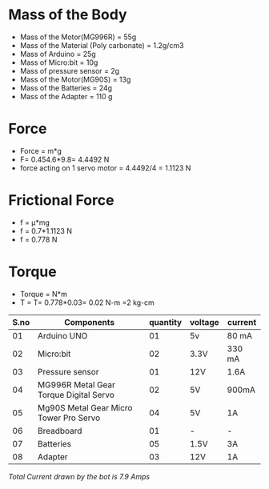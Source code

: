 
# Mass of the Body
- Mass of the Motor(MG996R) = 55g
- Mass of the Material (Poly carbonate) = 1.2g/cm3
- Mass of Arduino = 25g
- Mass of Micro:bit = 10g
- Mass of pressure sensor = 2g
- Mass of the Motor(MG90S) = 13g
- Mass of the Batteries = 24g 
- Mass of the Adapter = 110 g

# Force
- Force = m*g
- F= 0.454.6*9.8= 4.4492 N
- force acting on 1 servo motor = 4.4492/4 = 1.1123 N
# Frictional Force
- f = μ*mg
- f = 0.7*1.1123 N
- f = 0.778 N
# Torque
- Torque = N*m
- T = T= 0.778*0.03= 0.02 N-m =2 kg-cm





| S.no | Components                             | quantity | voltage | current |
| ---- | -------------------------------------- | -------- | ------- | ------- |
| 01   | Arduino UNO                            | 01       | 5v      | 80 mA   |
| 02   | Micro:bit                               | 02       | 3.3V    | 330 mA  |
| 03   | Pressure sensor                        | 01       | 12V     | 1.6A    |
| 04   | MG996R Metal Gear Torque Digital Servo | 02       | 5V      | 900mA   |
| 05   | Mg90S Metal Gear Micro Tower Pro Servo | 04       | 5V      | 1A      |
| 06   | Breadboard                             | 01       | -       | -       |
| 07   | Batteries                              | 05       | 1.5V    | 3A      |
| 08   | Adapter                                | 03       | 12V     | 1A      |

*Total Current drawn by the bot is 7.9 Amps*

